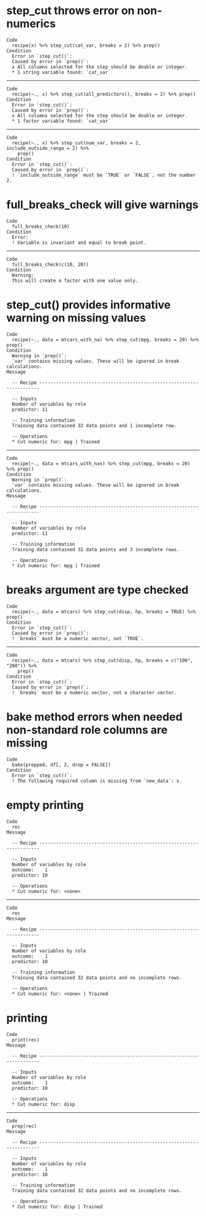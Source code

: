 # step_cut throws error on non-numerics

    Code
      recipe(x) %>% step_cut(cat_var, breaks = 2) %>% prep()
    Condition
      Error in `step_cut()`:
      Caused by error in `prep()`:
      x All columns selected for the step should be double or integer.
      * 1 string variable found: `cat_var`

---

    Code
      recipe(~., x) %>% step_cut(all_predictors(), breaks = 2) %>% prep()
    Condition
      Error in `step_cut()`:
      Caused by error in `prep()`:
      x All columns selected for the step should be double or integer.
      * 1 factor variable found: `cat_var`

---

    Code
      recipe(~., x) %>% step_cut(num_var, breaks = 2, include_outside_range = 2) %>%
        prep()
    Condition
      Error in `step_cut()`:
      Caused by error in `prep()`:
      ! `include_outside_range` must be `TRUE` or `FALSE`, not the number 2.

# full_breaks_check will give warnings

    Code
      full_breaks_check(10)
    Condition
      Error:
      ! Variable is invariant and equal to break point.

---

    Code
      full_breaks_check(c(10, 20))
    Condition
      Warning:
      This will create a factor with one value only.

# step_cut() provides informative warning on missing values

    Code
      recipe(~., data = mtcars_with_na) %>% step_cut(mpg, breaks = 20) %>% prep()
    Condition
      Warning in `prep()`:
      `var` contains missing values. These will be ignored in break calculations.
    Message
      
      -- Recipe ----------------------------------------------------------------------
      
      -- Inputs 
      Number of variables by role
      predictor: 11
      
      -- Training information 
      Training data contained 32 data points and 1 incomplete row.
      
      -- Operations 
      * Cut numeric for: mpg | Trained

---

    Code
      recipe(~., data = mtcars_with_nas) %>% step_cut(mpg, breaks = 20) %>% prep()
    Condition
      Warning in `prep()`:
      `var` contains missing values. These will be ignored in break calculations.
    Message
      
      -- Recipe ----------------------------------------------------------------------
      
      -- Inputs 
      Number of variables by role
      predictor: 11
      
      -- Training information 
      Training data contained 32 data points and 3 incomplete rows.
      
      -- Operations 
      * Cut numeric for: mpg | Trained

# breaks argument are type checked

    Code
      recipe(~., data = mtcars) %>% step_cut(disp, hp, breaks = TRUE) %>% prep()
    Condition
      Error in `step_cut()`:
      Caused by error in `prep()`:
      ! `breaks` must be a numeric vector, not `TRUE`.

---

    Code
      recipe(~., data = mtcars) %>% step_cut(disp, hp, breaks = c("100", "200")) %>%
        prep()
    Condition
      Error in `step_cut()`:
      Caused by error in `prep()`:
      ! `breaks` must be a numeric vector, not a character vector.

# bake method errors when needed non-standard role columns are missing

    Code
      bake(prepped, df[, 2, drop = FALSE])
    Condition
      Error in `step_cut()`:
      ! The following required column is missing from `new_data`: x.

# empty printing

    Code
      rec
    Message
      
      -- Recipe ----------------------------------------------------------------------
      
      -- Inputs 
      Number of variables by role
      outcome:    1
      predictor: 10
      
      -- Operations 
      * Cut numeric for: <none>

---

    Code
      rec
    Message
      
      -- Recipe ----------------------------------------------------------------------
      
      -- Inputs 
      Number of variables by role
      outcome:    1
      predictor: 10
      
      -- Training information 
      Training data contained 32 data points and no incomplete rows.
      
      -- Operations 
      * Cut numeric for: <none> | Trained

# printing

    Code
      print(rec)
    Message
      
      -- Recipe ----------------------------------------------------------------------
      
      -- Inputs 
      Number of variables by role
      outcome:    1
      predictor: 10
      
      -- Operations 
      * Cut numeric for: disp

---

    Code
      prep(rec)
    Message
      
      -- Recipe ----------------------------------------------------------------------
      
      -- Inputs 
      Number of variables by role
      outcome:    1
      predictor: 10
      
      -- Training information 
      Training data contained 32 data points and no incomplete rows.
      
      -- Operations 
      * Cut numeric for: disp | Trained

